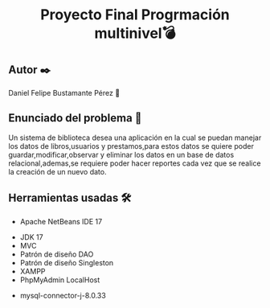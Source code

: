 <h1 align="center"> Proyecto Final Progrmación multinivel💣 </h1>
<h2> Autor ✒️ </h2>
Daniel Felipe Bustamante Pérez 🚀 

## Enunciado del problema	📰

Un sistema de biblioteca desea una aplicación en la cual se puedan manejar los datos de libros,usuarios y prestamos,para estos datos se quiere poder guardar,modificar,observar y eliminar los datos en un base de datos relacional,ademas,se requiere poder hacer reportes cada vez que se realice la creación de un nuevo dato.

## Herramientas usadas 🛠️

- Apache NetBeans IDE 17
* JDK 17
* MVC
* Patrón de diseño DAO
* Patrón de diseño Singleston
* XAMPP
* PhpMyAdmin LocalHost
+ mysql-connector-j-8.0.33



 
